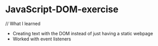 # JavaScript-DOM-exercise

// What I learned 
  - Creating text with the DOM instead of just having a static webpage
  - Worked with event listeners 

